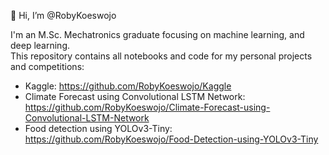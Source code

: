 👋 Hi, I’m @RobyKoeswojo

I'm an M.Sc. Mechatronics graduate focusing on machine learning, and deep learning.  
This repository contains all notebooks and code for my personal projects and competitions:  
- Kaggle: https://github.com/RobyKoeswojo/Kaggle
- Climate Forecast using Convolutional LSTM Network: https://github.com/RobyKoeswojo/Climate-Forecast-using-Convolutional-LSTM-Network
- Food detection using YOLOv3-Tiny: https://github.com/RobyKoeswojo/Food-Detection-using-YOLOv3-Tiny

<!---
RobyKoeswojo/RobyKoeswojo is a ✨ special ✨ repository because its `README.md` (this file) appears on your GitHub profile.
You can click the Preview link to take a look at your changes.
--->
